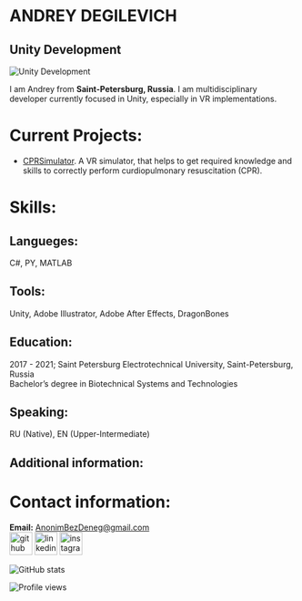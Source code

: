 # ANDREY DEGILEVICH
## Unity Development
![Unity Development](https://arturssmirnovs.github.io/github-profile-readme-generator/images/banner.png)

I am Andrey from <b>Saint-Petersburg, Russia</b>. I am multidisciplinary developer currently focused in Unity, especially in VR implementations.

# Current Projects:
- [CPRSimulator](https://github.com/AnonimBezDeneg/CPRSimulator). A VR simulator, that helps to get required knowledge and skills to correctly perform curdiopulmonary resuscitation (CPR).

# Skills:
## Langueges:
C#, PY, MATLAB

## Tools:
Unity, Adobe Illustrator, Adobe After Effects, DragonBones

## Education:
2017 - 2021; Saint Petersburg Electrotechnical University, Saint-Petersburg, Russia  
Bachelor’s degree in Biotechnical Systems and Technologies

## Speaking:
RU (Native), EN (Upper-Intermediate)

## Additional information:


# Contact information:
<b>Email:</b> AnonimBezDeneg@gmail.com  
[<img src='https://cdn.jsdelivr.net/npm/simple-icons@3.0.1/icons/github.svg' alt='github' height='40'>](https://github.com/AnonimBezDeneg)  [<img src='https://cdn.jsdelivr.net/npm/simple-icons@3.0.1/icons/linkedin.svg' alt='linkedin' height='40'>](https://www.linkedin.com/in/AnonimBezDeneg/)  [<img src='https://cdn.jsdelivr.net/npm/simple-icons@3.0.1/icons/instagram.svg' alt='instagram' height='40'>](https://www.instagram.com/CKDS/)

![GitHub stats](https://github-readme-stats.vercel.app/api?username=AnonimBezDeneg&show_icons=true)  

![Profile views](https://gpvc.arturio.dev/AnonimBezDeneg)  





